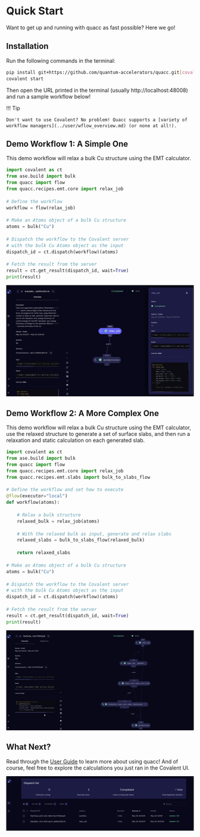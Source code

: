 # Quick Start

Want to get up and running with quacc as fast possible? Here we go!

## Installation

Run the following commands in the terminal:

```bash
pip install git+https://github.com/quantum-accelerators/quacc.git[covalent]
covalent start
```

Then open the URL printed in the terminal (usually http://localhost:48008) and run a sample workflow below!

!!! Tip

    Don't want to use Covalent? No problem! Quacc supports a [variety of workflow managers](../user/wflow_overview.md) (or none at all!).

## Demo Workflow 1: A Simple One

This demo workflow will relax a bulk Cu structure using the EMT calculator.

```python
import covalent as ct
from ase.build import bulk
from quacc import flow
from quacc.recipes.emt.core import relax_job

# Define the workflow
workflow = flow(relax_job)

# Make an Atoms object of a bulk Cu structure
atoms = bulk("Cu")

# Dispatch the workflow to the Covalent server
# with the bulk Cu Atoms object as the input
dispatch_id = ct.dispatch(workflow)(atoms)

# Fetch the result from the server
result = ct.get_result(dispatch_id, wait=True)
print(result)
```

![Covalent UI](../images/start/start1.jpg)

## Demo Workflow 2: A More Complex One

This demo workflow will relax a bulk Cu structure using the EMT calculator, use the relaxed structure to generate a set of surface slabs, and then run a relaxation and static calculation on each generated slab.

```python
import covalent as ct
from ase.build import bulk
from quacc import flow
from quacc.recipes.emt.core import relax_job
from quacc.recipes.emt.slabs import bulk_to_slabs_flow

# Define the workflow and set how to execute
@flow(executor="local")
def workflow(atoms):

    # Relax a bulk structure
    relaxed_bulk = relax_job(atoms)

    # With the relaxed bulk as input, generate and relax slabs
    relaxed_slabs = bulk_to_slabs_flow(relaxed_bulk)

    return relaxed_slabs

# Make an Atoms object of a bulk Cu structure
atoms = bulk("Cu")

# Dispatch the workflow to the Covalent server
# with the bulk Cu Atoms object as the input
dispatch_id = ct.dispatch(workflow)(atoms)

# Fetch the result from the server
result = ct.get_result(dispatch_id, wait=True)
print(result)
```

![Covalent UI](../images/start/start2.gif)

## What Next?

Read through the [User Guide](../user/basics.md) to learn more about using quacc! And of course, feel free to explore the calculations you just ran in the Covalent UI.

![Covalent UI](../images/start/ui.jpg)
